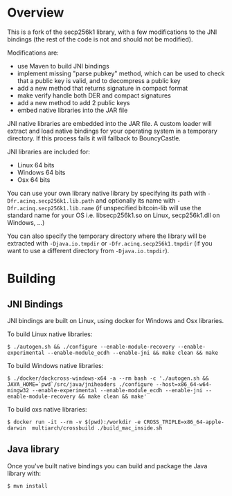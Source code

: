# Overview

This is a fork of the secp256k1 library, with a few modifications to the JNI bindings (the rest of the code is not and should not be modified).

Modifications are:
- use Maven to build JNI bindings
- implement missing "parse pubkey" method, which can be used to check that a public key is valid, and to decompress a public key
- add a new method that returns signature in compact format
- make verify handle both DER and compact signatures
- add a new method to add 2 public keys
- embed native libraries into the JAR file

JNI native libraries are embedded into the JAR file. A custom loader will extract and load native bindings for your operating system
in a temporary directory. If this process fails it will fallback to BouncyCastle.

JNI libraries are included for:
- Linux 64 bits
- Windows 64 bits
- Osx 64 bits

You can use your own library native library by specifying its path with `-Dfr.acinq.secp256k1.lib.path` and optionally its name with `-Dfr.acinq.secp256k1.lib.name` (if unspecified
bitcoin-lib will use the standard name for your OS i.e. libsecp256k1.so on Linux, secp256k1.dll on Windows, ...)

You can also specify the temporary directory where the library will be extracted with `-Djava.io.tmpdir` or `-Dfr.acinq.secp256k1.tmpdir` (if you want to use a different
directory from `-Djava.io.tmpdir`).

# Building

## JNI Bindings

JNI bindings are built on Linux, using docker for Windows and Osx libraries.

To build Linux native libraries:
```
$ ./autogen.sh && ./configure --enable-module-recovery --enable-experimental --enable-module_ecdh --enable-jni && make clean && make
```

To build Windows native libraries:
```
$ ./docker/dockcross-windows-x64 -a --rm bash -c './autogen.sh && JAVA_HOME=`pwd`/src/java/jniheaders ./configure --host=x86_64-w64-mingw32 --enable-experimental --enable-module_ecdh --enable-jni --enable-module-recovery && make clean && make'
```

To build oxs native libraries:
```
$ docker run -it --rm -v $(pwd):/workdir -e CROSS_TRIPLE=x86_64-apple-darwin  multiarch/crossbuild ./build_mac_inside.sh
```

## Java library

Once you've built native bindings you can build and package the Java library with:
```
$ mvn install
```
